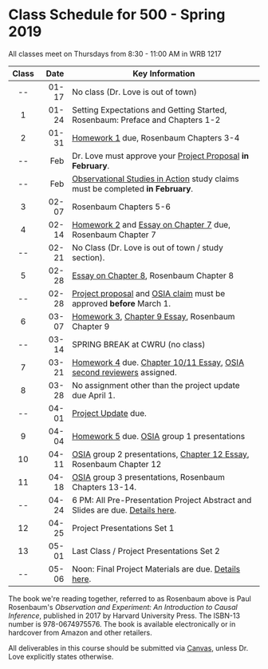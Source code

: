 # Class Schedule for 500 - Spring 2019

All classes meet on Thursdays from 8:30 - 11:00 AM in WRB 1217

Class | Date | Key Information
:---: | -----------: | ----------------------------------------------------------------------------------------------
-- | 01-17 | No class (Dr. Love is out of town) 
1 | 01-24 | Setting Expectations and Getting Started, Rosenbaum: Preface and Chapters 1-2
2 | 01-31 | [Homework 1](https://github.com/THOMASELOVE/2019-500/tree/master/assignments/homework1) due, Rosenbaum Chapters 3-4
-- | Feb | Dr. Love must approve your [Project Proposal](https://github.com/THOMASELOVE/2019-500/tree/master/projects/proposal) **in February**. 
-- | Feb | [Observational Studies in Action](https://github.com/THOMASELOVE/2019-500/tree/master/assignments/OSIA) study claims must be completed **in February**. 
3 | 02-07 | Rosenbaum Chapters 5-6
4 | 02-14 | [Homework 2](https://github.com/THOMASELOVE/2019-500/tree/master/assignments/homework2) and [Essay on Chapter 7](https://github.com/THOMASELOVE/2019-500/blob/master/assignments/essayprompts.md#prompt-for-chapter-7-elaborate-theories-due-before-class-4) due, Rosenbaum Chapter 7
-- | 02-21 | No Class (Dr. Love is out of town / study section). 
5 | 02-28 | [Essay on Chapter 8](https://github.com/THOMASELOVE/2019-500/blob/master/assignments/essayprompts.md#prompt-for-chapter-8-quasi-experimental-devices-due-before-class-5), Rosenbaum Chapter 8
-- | 02-28 | [Project proposal](https://github.com/THOMASELOVE/2019-500/tree/master/projects/proposal) and [OSIA claim](https://github.com/THOMASELOVE/2019-500/tree/master/assignments/OSIA) must be approved **before** March 1.
6 | 03-07 | [Homework 3](https://github.com/THOMASELOVE/2019-500/tree/master/assignments/homework3), [Chapter 9 Essay](https://github.com/THOMASELOVE/500-2018/blob/master/assignments/essayprompts.md#prompt-for-chapter-9-sensitivity-to-bias-due-before-class-6), Rosenbaum Chapter 9
-- | 03-14 | SPRING BREAK at CWRU (no class)
7 | 03-21 | [Homework 4](https://github.com/THOMASELOVE/2019-500/tree/master/assignments/homework4) due. [Chapter 10/11 Essay](https://github.com/THOMASELOVE/2019-500/blob/master/assignments/essayprompts.md#for-class-8-you-will-need-to-read-chapters-10-and-11), [OSIA second reviewers](https://github.com/THOMASELOVE/2019-500/blob/master/assignments/OSIA/README.md#second-reviewer) assigned.
8 | 03-28 | No assignment other than the project update due April 1.
-- | 04-01 | [Project Update](https://github.com/THOMASELOVE/2019-500/tree/master/projects/update) due.
9 | 04-04 | [Homework 5](https://github.com/THOMASELOVE/2019-500/tree/master/assignments/homework5) due. [OSIA](https://github.com/THOMASELOVE/2019-500/tree/master/assignments/OSIA) group 1 presentations
10 | 04-11 | [OSIA](https://github.com/THOMASELOVE/2019-500/tree/master/assignments/OSIA) group 2 presentations, [Chapter 12 Essay](https://github.com/THOMASELOVE/2019-500/blob/master/assignments/essayprompts.md#prompt-for-chapter-12-biases-from-general-dispositions-due-before-class-9), Rosenbaum Chapter 12
11 | 04-18 | [OSIA](https://github.com/THOMASELOVE/2019-500/tree/master/assignments/OSIA) group 3 presentations, Rosenbaum Chapters 13-14.
-- | 04-24 | 6 PM: All Pre-Presentation Project Abstract and Slides are due. [Details here](https://github.com/THOMASELOVE/2019-500/tree/master/projects/final).
12 | 04-25 | Project Presentations Set 1
13 | 05-01 | Last Class / Project Presentations Set 2
-- | 05-06 | Noon: Final Project Materials are due. [Details here](https://github.com/THOMASELOVE/2019-500/tree/master/projects/final).

The book we're reading together, referred to as Rosenbaum above is Paul Rosenbaum's *Observation and Experiment: An Introduction to Causal Inference*, published in 2017 by Harvard University Press. The ISBN-13 number is 978-0674975576. The book is available electronically or in hardcover from Amazon and other retailers.

All deliverables in this course should be submitted via [Canvas](https://canvas.case.edu/), unless Dr. Love explicitly states otherwise.
